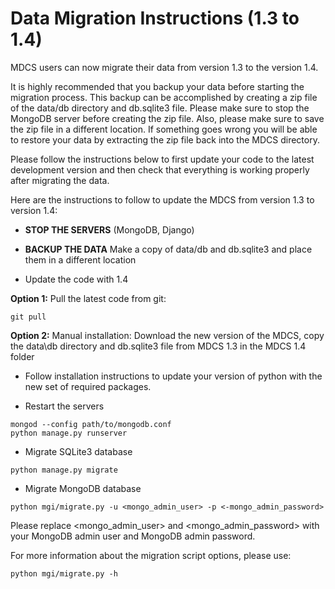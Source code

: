 # Data Migration Instructions (1.3 to 1.4)

MDCS users can now migrate their data from version 1.3 to the version 1.4.

It is highly recommended that you backup your data before starting the migration process. This backup can be accomplished by creating a zip file of the data/db directory and db.sqlite3 file. 
Please make sure to stop the MongoDB server before creating the zip file. Also, please make sure to save the zip file in a different location. 
If something goes wrong you will be able to restore your data by extracting the zip file back into the MDCS directory.

Please follow the instructions below to first update your code to the latest development version and then check that everything is working properly after migrating the data. 

Here are the instructions to follow to update the MDCS from version 1.3 to version 1.4:

- **STOP THE SERVERS** (MongoDB, Django)

- **BACKUP THE DATA** Make a copy of data/db and db.sqlite3 and place them in a different location

- Update the code with 1.4

**Option 1:** Pull the latest code from git:
```
git pull 
```
**Option 2:** Manual installation: Download the new version of the MDCS, copy the data\db directory and db.sqlite3 file from MDCS 1.3 in the MDCS 1.4 folder

- Follow installation instructions to update your version of python with the new set of required packages.

- Restart the servers

```
mongod --config path/to/mongodb.conf
python manage.py runserver
```

- Migrate SQLite3 database

```
python manage.py migrate
```

- Migrate MongoDB database


```
python mgi/migrate.py -u <mongo_admin_user> -p <-mongo_admin_password>
```

Please replace <mongo_admin_user> and <mongo_admin_password> with your MongoDB admin user and MongoDB admin password.

For more information about the migration script options, please use:
```
python mgi/migrate.py -h
```
